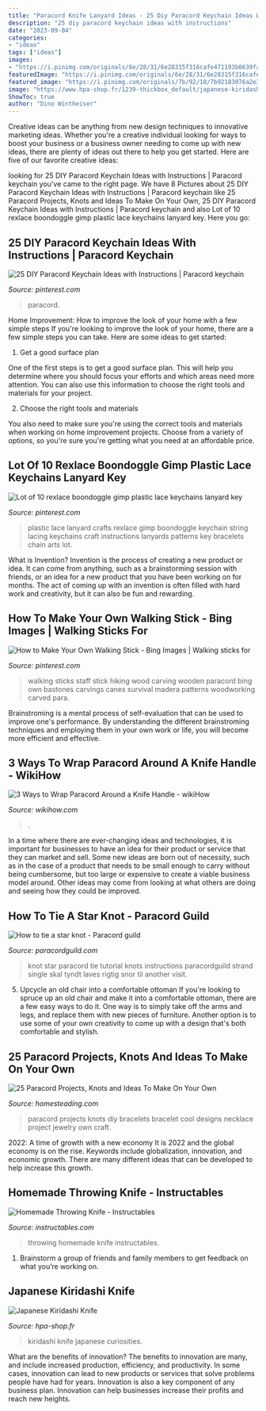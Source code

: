 ```yaml
---
title: "Paracord Knife Lanyard Ideas - 25 Diy Paracord Keychain Ideas With Instructions"
description: "25 diy paracord keychain ideas with instructions"
date: "2023-09-04"
categories:
- "ideas"
tags: ["ideas"]
images:
- "https://i.pinimg.com/originals/6e/28/31/6e28315f316cafe471193b0639fa9346.jpg"
featuredImage: "https://i.pinimg.com/originals/6e/28/31/6e28315f316cafe471193b0639fa9346.jpg"
featured_image: "https://i.pinimg.com/originals/7b/92/18/7b92183076a2e3c7b0cf5737b846423c.jpg"
image: "https://www.hpa-shop.fr/1239-thickbox_default/japanese-kiridashi-knife.jpg"
ShowToc: true
author: "Dino Wintheiser"
---
```



Creative ideas can be anything from new design techniques to innovative marketing ideas. Whether you're a creative individual looking for ways to boost your business or a business owner needing to come up with new ideas, there are plenty of ideas out there to help you get started. Here are five of our favorite creative ideas: 

	

		
looking for 25 DIY Paracord Keychain Ideas with Instructions | Paracord keychain you've came to the right page. We have 8 Pictures about 25 DIY Paracord Keychain Ideas with Instructions | Paracord keychain like 25 Paracord Projects, Knots and Ideas To Make On Your Own, 25 DIY Paracord Keychain Ideas with Instructions | Paracord keychain and also Lot of 10 rexlace boondoggle gimp plastic lace keychains lanyard key. Here you go:
		
    
## 25 DIY Paracord Keychain Ideas With Instructions | Paracord Keychain

<img loading=lazy src="https://i.pinimg.com/originals/7b/92/18/7b92183076a2e3c7b0cf5737b846423c.jpg" onerror="this.onerror=null;this.src='https://tse4.mm.bing.net/th?id=OIP.LhdPBE1RdbGZZ909A6Xl7AHaE2&amp;pid=15.1';" alt="25 DIY Paracord Keychain Ideas with Instructions | Paracord keychain">

_Source: pinterest.com_

>paracord. 

	

Home Improvement: How to improve the look of your home with a few simple steps
If you're looking to improve the look of your home, there are a few simple steps you can take. Here are some ideas to get started:
1. Get a good surface plan

One of the first steps is to get a good surface plan. This will help you determine where you should focus your efforts and which areas need more attention. You can also use this information to choose the right tools and materials for your project.

2. Choose the right tools and materials

You also need to make sure you're using the correct tools and materials when working on home improvement projects. Choose from a variety of options, so you're sure you're getting what you need at an affordable price.


    
## Lot Of 10 Rexlace Boondoggle Gimp Plastic Lace Keychains Lanyard Key

<img loading=lazy src="https://s-media-cache-ak0.pinimg.com/736x/03/62/1f/03621f1367ff9961c5709f2f34103446.jpg" onerror="this.onerror=null;this.src='https://tse3.mm.bing.net/th?id=OIP.L21Kgfb6PJwSe2UvBtSJagHaE7&amp;pid=15.1';" alt="Lot of 10 rexlace boondoggle gimp plastic lace keychains lanyard key">

_Source: pinterest.com_

>plastic lace lanyard crafts rexlace gimp boondoggle keychain string lacing keychains craft instructions lanyards patterns key bracelets chain arts lot. 

	

What is Invention?
Invention is the process of creating a new product or idea. It can come from anything, such as a brainstorming session with friends, or an idea for a new product that you have been working on for months. The act of coming up with an invention is often filled with hard work and creativity, but it can also be fun and rewarding.

    
## How To Make Your Own Walking Stick - Bing Images | Walking Sticks For

<img loading=lazy src="https://i.pinimg.com/originals/6e/28/31/6e28315f316cafe471193b0639fa9346.jpg" onerror="this.onerror=null;this.src='https://tse1.mm.bing.net/th?id=OIP.88kwc8ThToREUMIhZ-fL8gHaJ3&amp;pid=15.1';" alt="How to Make Your Own Walking Stick - Bing Images | Walking sticks for">

_Source: pinterest.com_

>walking sticks staff stick hiking wood carving wooden paracord bing own bastones carvings canes survival madera patterns woodworking carved para. 

	

Brainstroming is a mental process of self-evaluation that can be used to improve one's performance. By understanding the different brainstroming techniques and employing them in your own work or life, you will become more efficient and effective.

    
## 3 Ways To Wrap Paracord Around A Knife Handle - WikiHow

<img loading=lazy src="https://www.wikihow.com/images/e/ef/Wrap-Paracord-Around-a-Knife-Handle-Step-6-Version-3.jpg" onerror="this.onerror=null;this.src='https://tse3.mm.bing.net/th?id=OIP.aSjhN46DwIigex-lpgYOtgHaEK&amp;pid=15.1';" alt="3 Ways to Wrap Paracord Around a Knife Handle - wikiHow">

_Source: wikihow.com_

>. 

	

In a time where there are ever-changing ideas and technologies, it is important for businesses to have an idea for their product or service that they can market and sell. Some new ideas are born out of necessity, such as in the case of a product that needs to be small enough to carry without being cumbersome, but too large or expensive to create a viable business model around. Other ideas may come from looking at what others are doing and seeing how they could be improved.

    
## How To Tie A Star Knot - Paracord Guild

<img loading=lazy src="http://www.paracordguild.com/wp-content/uploads/2014/08/paracord-star-knot.jpg" onerror="this.onerror=null;this.src='https://tse4.mm.bing.net/th?id=OIP.tG45VzljcsiK73US48Dl9wHaD8&amp;pid=15.1';" alt="How to tie a star knot - Paracord guild">

_Source: paracordguild.com_

>knot star paracord tie tutorial knots instructions paracordguild strand single skal tyndt laves rigtig snor til another visit. 

	

5. Upcycle an old chair into a comfortable ottoman
If you're looking to spruce up an old chair and make it into a comfortable ottoman, there are a few easy ways to do it. One way is to simply take off the arms and legs, and replace them with new pieces of furniture. Another option is to use some of your own creativity to come up with a design that's both comfortable and stylish.

    
## 25 Paracord Projects, Knots And Ideas To Make On Your Own

<img loading=lazy src="https://46yxb83hlyy77jig73dh02ok-wpengine.netdna-ssl.com/wp-content/uploads/2016/04/Paracord-Knots-More-Paracord-Bracelets-1.jpg" onerror="this.onerror=null;this.src='https://tse3.mm.bing.net/th?id=OIP.EPDhNvr72VftIVaYRG0OeQHaHN&amp;pid=15.1';" alt="25 Paracord Projects, Knots and Ideas To Make On Your Own">

_Source: homesteading.com_

>paracord projects knots diy bracelets bracelet cool designs necklace project jewelry own craft. 

	

2022: A time of growth with a new economy
It is 2022 and the global economy is on the rise. Keywords include globalization, innovation, and economic growth. There are many different ideas that can be developed to help increase this growth.

    
## Homemade Throwing Knife - Instructables

<img loading=lazy src="https://cdn.instructables.com/ORIG/F31/IRJC/HYHG8AJ2/F31IRJCHYHG8AJ2.jpg?width=2100" onerror="this.onerror=null;this.src='https://tse4.mm.bing.net/th?id=OIP.-r3Zv935_Ifv1WeD6DGqGwHaJ4&amp;pid=15.1';" alt="Homemade Throwing Knife - Instructables">

_Source: instructables.com_

>throwing homemade knife instructables. 

	

1. Brainstorm a group of friends and family members to get feedback on what you’re working on.

    
## Japanese Kiridashi Knife

<img loading=lazy src="https://www.hpa-shop.fr/1239-thickbox_default/japanese-kiridashi-knife.jpg" onerror="this.onerror=null;this.src='https://tse1.mm.bing.net/th?id=OIP.5CWyuGmPksFflnF1yRVqxQHaHa&amp;pid=15.1';" alt="Japanese Kiridashi Knife">

_Source: hpa-shop.fr_

>kiridashi knife japanese curiosities. 

	

What are the benefits of innovation?
The benefits to innovation are many, and include increased production, efficiency, and productivity. In some cases, innovation can lead to new products or services that solve problems people have had for years. Innovation is also a key component of any business plan. Innovation can help businesses increase their profits and reach new heights.

